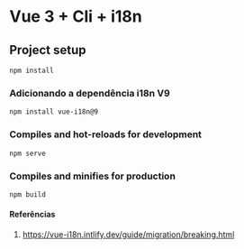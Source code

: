# Vue 3 + Cli + i18n

## Project setup
```
npm install
```
### Adicionando a dependência i18n V9

```
npm install vue-i18n@9
```

### Compiles and hot-reloads for development
```
npm serve
```

### Compiles and minifies for production
```
npm build
```


#### Referências

1. https://vue-i18n.intlify.dev/guide/migration/breaking.html
